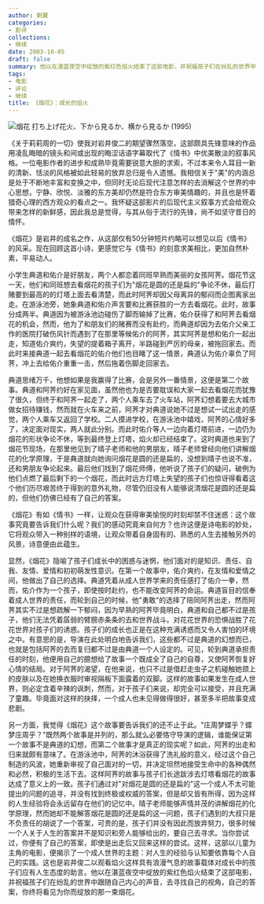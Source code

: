 ```yaml
---
author: 剩翼
categories:
- 影评
collections:
- 继续
date: 2003-10-05
draft: false
summary: 他以在湛蓝夜空中绽放的紫红色焰火结束了这部电影，并祝福孩子们在纷乱的世界中跟随自己内心的声音，去寻找自己的视角，自己的答案，你终将看见为你而绽放的那一束烟花。
tags:
- 电影
- 评论
- 继续
title: 《烟花》：成长的焰火
---
```


![烟花 打ち上げ花火、下から見るか、横から見るか (1995)](/img/yanhua/yanhuaboard_2160x2926.jpg)

《关于莉莉周的一切》使我对岩井俊二的期望骤然落空，这部颇具先锋意味的作品用凌乱晦暗的镜头和间或出现的晦涩话语字幕取代了《情书》中优美散淡的叙事风格。一位电影作者的进步和成熟毕竟需要锐意大胆的求索，不过本来令人耳目一新的清新、恬淡的风格被如此轻易的放弃总归是令人遗憾。我相信关于"美"的内涵总是处于不断地丰富和变换之中，但同时无论后现代注意怎样的去消解这个世界的中心思想，宁静、欣悦、淡雅的东方美却仍然是符合东方审美情趣的，并且也是怀着猎奇心理的西方观众的看点之一。我怀疑这部影片的后现代主义叙事方式会给观众带来怎样的新鲜感，因此我总是觉得，与其从俗于流行的先锋，尚不如坚守昔日的情怀。

《烟花》是岩井的成名之作，从这部仅有50分钟短片约略可以想见以后《情书》的风采。现在回顾这首小诗，更感觉它与《情书》的刻意求美相比，更加自然朴素，平易动人。

小学生典道和佑介是好朋友，两个人都恋着同班早熟而美丽的女孩阿荠。烟花节这一天，他们和同班想去看烟花的孩子们为"烟花是圆的还是扁的"争论不休，最后打赌要到最高的的灯塔上面去看清楚，而此时阿荠却因父母离异的郁闷而企图离家出走。在游泳池旁，她象典道和佑介声言要和比赛获胜的一方去看烟花。此时，故事分成两半。典道因为被游泳池边碰伤了脚而输掉了比赛，佑介获得了和阿荠去看烟花的机会，然而，他为了和朋友们的赌赛而没有赴约，而典道却因为去佑介父亲工作的医院打破伤风针而遇到了在那里等候佑介的阿荠，其实阿荠是想和佑介一起出走，知道佑介爽约，失望的提着箱子离开，半路碰到严厉的母亲，被拖回家去。而此时来接典道一起去看烟花的佑介他们也目睹了这一情景，典道认为佑介辜负了阿荠，冲上去给佑介重重一击，然后拖着伤脚走回家去。

典道思绪万千，他想如果是我赢得了比赛，会是另外一番情景，这便是第二个故事。典道和阿荠约好在家见面，虽然他也为是否要耽误和大家一起去看烟花而犹豫了很久，但终于和阿荠一起走了，两个人乘车去了火车站，阿荠幻想着要去大城市做女招待赚钱，然而就在火车来之前，阿荠才对典道说她不过是想试一试出走的感觉，两个人乘车又返回了学校。二人摸进学校，在游泳池中嬉戏，阿荠的心情好多了，决定面对现实，两人就此分别。而此时佑介等人一边向着灯塔前进，一边仍为烟花的形状争论不休，等到最终登上灯塔，焰火却已经结束了。这时典道也来到了烟花节现场，在那里他见到了晴子老师和他的男朋友，晴子老师曾经向他们讲解烟花的化学原理，于是典道就向她询问烟花是圆的还是扁的，没想到晴子也说不准，还和男朋友争论起来。最后他们找到了烟花师傅，他听说了孩子们的疑问，破例为他们点燃了最后剩下的一个烟花，而此时远方灯塔上失望的孩子们也惊讶得看着这个他们历尽艰苦终于得到的意外礼物，尽管仍旧没有人能够说清烟花是圆的还是扁的，但他们仿佛已经有了自己的答案。

《烟花》有如《情书》一样，让观众在获得审美愉悦的时刻却禁不住迷惑：这个故事究竟要告诉我们什么呢？我们的感动究竟来自何方？也许这便是诗电影的妙处，它将观众带入一种别样的语境，让观众带着自身固有的、熟悉的人生去接触另外的风景，诗意便由此蕴生。

显然，《烟花》隐喻了孩子们成长中的困惑与迷惘，他们面对的是知识、责任、自我、友情、爱情和初初萌发性意识。在第一个故事中，佑介爽约，在友情和爱情之间，他做出了自己的选择。典道凭着从成人世界学来的责任感打了佑介一拳，然而，佑介作为一个孩子，即使按时赴约，也不能改变阿荠的命运。典道盲目的信奉着成人世界的责任，而轮到自己的时候，他"勇敢"的选择了陪同阿荠出走，然而阿荠其实不过是想疏解一下郁闷，因为早熟的阿荠毕竟明白，典道和自己都不过是孩子，他们无法凭着孱弱的臂膀赤条条的去和世界战斗。对花花世界的恐惧战胜了花花世界对孩子们的诱惑。孩子们的成长也正是在这种充满诱惑而又令人害怕的环境之中。有意思的是，导演在此处明白地告诉我们，这些都不过是典道的幻想而已，也就是包括阿荠的去而复归都不过是由典道一个人设定的。可见，轮到典道承担责任的时刻，他便用自己的臆想给了故事一个既成全了自己的自尊，又使阿荠恢复好心情的结局。对于阿荠的渴望，在他来说，也只不过是借赶走虫子之机碰触她颈上的皮肤以及在她换衣服时审视隔板下面露着的双脚。这样的故事如果发生在成人世界，则必定含着辛辣的讽刺，然而，对于孩子们来说，却完全可以接受，并且充满了童趣。毕竟面对这样的抉择，一个成人也未见得做得很好，甚至多半把故事变成悲剧。

另一方面，我觉得《烟花》这个故事要告诉我们的还不止于此。"庄周梦蝶乎？蝶梦庄周乎？"既然两个故事是并列的，那么就么必要恪守导演的逻辑，谁能保证第一个故事不是典道的幻想，而第二个故事才是真正的现实呢？如此，阿荠的出走和归来就颇有意味了。在游泳池中，阿荠的沐浴获得了洗礼般的意义，经过这个自己制造的风波，她重新审视了自己面对的一切，并决定坦然地接受生命中的各种偶然和必然，积极的生活下去。这样阿荠的故事与孩子们长途跋涉去灯塔看烟花的故事达成了意义上的一致。孩子们通过对"对烟花是圆的还是扁的"这一个成人不太可能提出的问题的追寻，并没有找到终极或权威的答案，但是却又皆有所得，因为这样的人生经验将会永远留存在他们的记忆中。晴子老师能够声情并茂的讲解烟花的化学原理，然而她却不能解答烟花是圆的还是扁的这一问题，孩子们遇到的大叔只是不负责任的胡说了一个答案，可贵的是，孩子们并没有因此而放弃努力，很多时候一个人关于人生的答案并不是知识和旁人能够给出的，要自己去寻求。当你尝试过，你便有了自己的答案，即使是出走后又回来这样的尝试。这样，这部以儿童为主角的电影，便揭示了一个成人世界的主题：对人生的经验与认知要依靠每个人自己的实践。这也是岩井俊二以观看焰火这样具有浪漫气息的故事载体对成长中的孩子们应有人生态度的助言。他以在湛蓝夜空中绽放的紫红色焰火结束了这部电影，并祝福孩子们在纷乱的世界中跟随自己内心的声音，去寻找自己的视角，自己的答案，你终将看见为你而绽放的那一束烟花。

